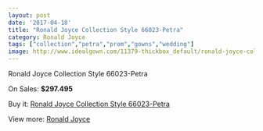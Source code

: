 ```yaml
---
layout: post
date: '2017-04-18'
title: "Ronald Joyce Collection Style 66023-Petra"
category: Ronald Joyce
tags: ["collection","petra","prom","gowns","wedding"]
image: http://www.idealgown.com/11379-thickbox_default/ronald-joyce-collection-style-66023-petra.jpg
---
```

Ronald Joyce Collection Style 66023-Petra

On Sales: **$297.495**
<a href="https://www.idealgown.com/en/ronald-joyce/4659-ronald-joyce-collection-style-66023-petra.html"><amp-img layout="responsive" width="600" height="600" src="//www.idealgown.com/11379-thickbox_default/ronald-joyce-collection-style-66023-petra.jpg" alt="Ronald Joyce Collection Style 66023-Petra 0" /></a>
<a href="https://www.idealgown.com/en/ronald-joyce/4659-ronald-joyce-collection-style-66023-petra.html"><amp-img layout="responsive" width="600" height="600" src="//www.idealgown.com/11381-thickbox_default/ronald-joyce-collection-style-66023-petra.jpg" alt="Ronald Joyce Collection Style 66023-Petra 1" /></a>
<a href="https://www.idealgown.com/en/ronald-joyce/4659-ronald-joyce-collection-style-66023-petra.html"><amp-img layout="responsive" width="600" height="600" src="//www.idealgown.com/11380-thickbox_default/ronald-joyce-collection-style-66023-petra.jpg" alt="Ronald Joyce Collection Style 66023-Petra 2" /></a>

Buy it: [Ronald Joyce Collection Style 66023-Petra](https://www.idealgown.com/en/ronald-joyce/4659-ronald-joyce-collection-style-66023-petra.html "Ronald Joyce Collection Style 66023-Petra")

View more: [Ronald Joyce](https://www.idealgown.com/en/56-ronald-joyce "Ronald Joyce")